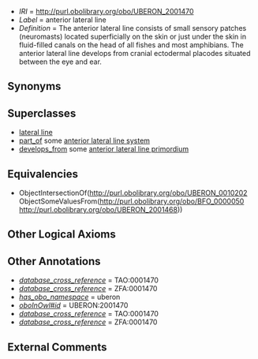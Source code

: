  * *IRI* = http://purl.obolibrary.org/obo/UBERON_2001470
 * *Label* = anterior lateral line
 * *Definition* = The anterior lateral line consists of small sensory patches (neuromasts) located superficially on the skin or just under the skin in fluid-filled canals on the head of all fishes and most amphibians. The anterior lateral line develops from cranial ectodermal placodes situated between the eye and ear.

## Synonyms


## Superclasses

 * [lateral line](../../UBERON/02/UBERON_0010202.md)
 * [part_of](../../BFO/50/BFO_0000050.md) some [anterior lateral line system](../../UBERON/68/UBERON_2001468.md)
 * [develops_from](../../RO/02/RO_0002202.md) some [anterior lateral line primordium](../../UBERON/17/UBERON_2005117.md)

## Equivalencies

 * ObjectIntersectionOf(<http://purl.obolibrary.org/obo/UBERON_0010202> ObjectSomeValuesFrom(<http://purl.obolibrary.org/obo/BFO_0000050> <http://purl.obolibrary.org/obo/UBERON_2001468>))

## Other Logical Axioms


## Other Annotations

 * *[database_cross_reference](../../ef/oboInOwl#hasDbXref.md)* = TAO:0001470
 * *[database_cross_reference](../../ef/oboInOwl#hasDbXref.md)* = ZFA:0001470
 * *[has_obo_namespace](../../ce/oboInOwl#hasOBONamespace.md)* = uberon
 * *[oboInOwl#id](../../id/oboInOwl#id.md)* = UBERON:2001470
 * *[database_cross_reference](../../ef/oboInOwl#hasDbXref.md)* = TAO:0001470
 * *[database_cross_reference](../../ef/oboInOwl#hasDbXref.md)* = ZFA:0001470

## External Comments

